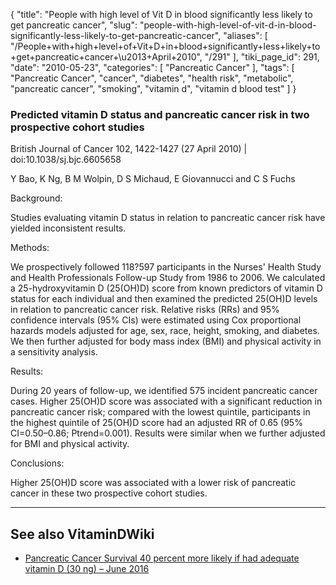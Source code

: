 {
    "title": "People with high level of Vit D in blood significantly less likely to get pancreatic cancer",
    "slug": "people-with-high-level-of-vit-d-in-blood-significantly-less-likely-to-get-pancreatic-cancer",
    "aliases": [
        "/People+with+high+level+of+Vit+D+in+blood+significantly+less+likely+to+get+pancreatic+cancer+\u2013+April+2010",
        "/291"
    ],
    "tiki_page_id": 291,
    "date": "2010-05-23",
    "categories": [
        "Pancreatic Cancer"
    ],
    "tags": [
        "Pancreatic Cancer",
        "cancer",
        "diabetes",
        "health risk",
        "metabolic",
        "pancreatic cancer",
        "smoking",
        "vitamin d",
        "vitamin d blood test"
    ]
}


### Predicted vitamin D status and pancreatic cancer risk in two prospective cohort studies

British Journal of Cancer 102, 1422-1427 (27 April 2010) | doi:10.1038/sj.bjc.6605658

Y Bao, K Ng, B M Wolpin, D S Michaud, E Giovannucci and C S Fuchs

Background:

Studies evaluating vitamin D status in relation to pancreatic cancer risk have yielded inconsistent results.

Methods:

We prospectively followed 118?597 participants in the Nurses' Health Study and Health Professionals Follow-up Study from 1986 to 2006. We calculated a 25-hydroxyvitamin D (25(OH)D) score from known predictors of vitamin D status for each individual and then examined the predicted 25(OH)D levels in relation to pancreatic cancer risk. Relative risks (RRs) and 95% confidence intervals (95% CIs) were estimated using Cox proportional hazards models adjusted for age, sex, race, height, smoking, and diabetes. We then further adjusted for body mass index (BMI) and physical activity in a sensitivity analysis.

Results:

During 20 years of follow-up, we identified 575 incident pancreatic cancer cases. Higher 25(OH)D score was associated with a significant reduction in pancreatic cancer risk; compared with the lowest quintile, participants in the highest quintile of 25(OH)D score had an adjusted RR of 0.65 (95% CI=0.50–0.86; Ptrend=0.001). Results were similar when we further adjusted for BMI and physical activity.

Conclusions:

Higher 25(OH)D score was associated with a lower risk of pancreatic cancer in these two prospective cohort studies.

---

## See also VitaminDWiki

* [Pancreatic Cancer Survival 40 percent more likely if had adequate vitamin D (30 ng) – June 2016](/posts/pancreatic-cancer-survival-40-percent-more-likely-if-had-adequate-vitamin-d-30-ng)